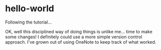 # hello-world
Following the tutorial...

OK, well this disciplined way of doing things is unlike me... time to make some changes! 
I definitely could use a more simple version control approach. I've grown out of using OneNote to keep track of what worked.
